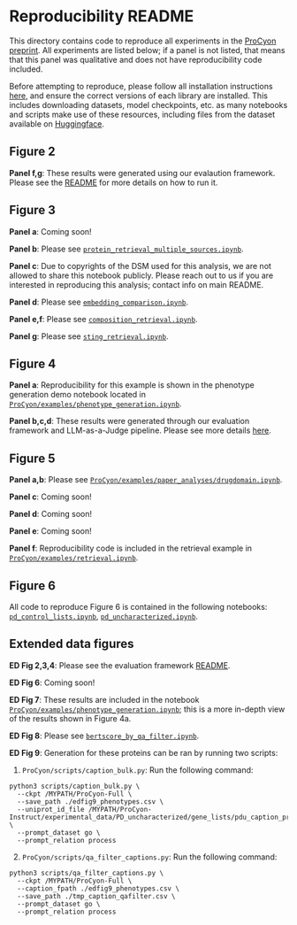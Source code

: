 # Reproducibility README

This directory contains code to reproduce all experiments in the [ProCyon preprint](https://www.biorxiv.org/content/10.1101/2024.12.10.627665v1).
All experiments are listed below; if a panel is not listed, that means that this panel was qualitative and does not have reproducibility code included.

Before attempting to reproduce, please follow all installation instructions [here](https://github.com/mims-harvard/ProCyon?tab=readme-ov-file#installation), and ensure the correct versions of each library are installed.
This includes downloading datasets, model checkpoints, etc. as many notebooks and scripts make use of these resources, including files from the dataset available on [Huggingface](https://huggingface.co/datasets/mims-harvard/ProCyon-Instruct).

## Figure 2

**Panel f,g**: These results were generated using our evalaution framework. Please see the [README](https://github.com/mims-harvard/ProCyon/tree/main/procyon/evaluate) for more details on how to run it.

## Figure 3

**Panel a**: Coming soon!

**Panel b**: Please see [`protein_retrieval_multiple_sources.ipynb`](https://github.com/mims-harvard/ProCyon/blob/main/examples/paper_analyses/protein_retrieval_multiple_sources.ipynb).

**Panel c**: Due to copyrights of the DSM used for this analysis, we are not allowed to share this notebook publicly. Please reach out to us if you are interested in reproducing this analysis; contact info on main README.

**Panel d**: Please see [`embedding_comparison.ipynb`](https://github.com/mims-harvard/ProCyon/blob/main/examples/paper_analyses/embedding_comparison.ipynb).

**Panel e,f**: Please see [`composition_retrieval.ipynb`](https://github.com/mims-harvard/ProCyon/blob/main/examples/paper_analyses/composition_retrieval.ipynb).

**Panel g**: Please see [`sting_retrieval.ipynb`](https://github.com/mims-harvard/ProCyon/blob/main/examples/paper_analyses/sting_retrieval.ipynb).

## Figure 4

**Panel a**: Reproducibility for this example is shown in the phenotype generation demo notebook located in [`ProCyon/examples/phenotype_generation.ipynb`](https://github.com/mims-harvard/ProCyon/blob/main/examples/retrieval.ipynb).

**Panel b,c,d**: These results were generated through our evaluation framework and LLM-as-a-Judge pipeline. Please see more details [here](https://github.com/mims-harvard/ProCyon/tree/main/examples/paper_analyses/external_llm_eval).

## Figure 5

**Panel a,b**: Please see [`ProCyon/examples/paper_analyses/drugdomain.ipynb`](https://github.com/mims-harvard/ProCyon/blob/main/examples/paper_analyses/drugdomain.ipynb).

**Panel c**: Coming soon!

**Panel d**: Coming soon!

**Panel e**: Coming soon!

**Panel f**: Reproducibility code is included in the retrieval example in [`ProCyon/examples/retrieval.ipynb`](https://github.com/mims-harvard/ProCyon/blob/main/examples/retrieval.ipynb).

## Figure 6
All code to reproduce Figure 6 is contained in the following notebooks: [`pd_control_lists.ipynb`](https://github.com/mims-harvard/ProCyon/blob/main/examples/paper_analyses/pd_control_lists.ipynb), [`pd_uncharacterized.ipynb`](https://github.com/mims-harvard/ProCyon/blob/main/examples/paper_analyses/pd_uncharacterized.ipynb).

## Extended data figures

**ED Fig 2,3,4**: Please see the evaluation framework [README](https://github.com/mims-harvard/ProCyon/tree/main/procyon/evaluate).

**ED Fig 6**: Coming soon!

**ED Fig 7**: These results are included in the notebook [`ProCyon/examples/phenotype_generation.ipynb`](https://github.com/mims-harvard/ProCyon/blob/main/examples/retrieval.ipynb); this is a more in-depth view of the results shown in Figure 4a.

**ED Fig 8**: Please see [`bertscore_by_qa_filter.ipynb`](https://github.com/mims-harvard/ProCyon/blob/main/examples/paper_analyses/bertscore_by_qa_filter.ipynb).

**ED Fig 9**: Generation for these proteins can be ran by running two scripts:
1. `ProCyon/scripts/caption_bulk.py`: Run the following command:
```
python3 scripts/caption_bulk.py \
  --ckpt /MYPATH/ProCyon-Full \
  --save_path ./edfig9_phenotypes.csv \
  --uniprot_id_file /MYPATH/ProCyon-Instruct/experimental_data/PD_uncharacterized/gene_lists/pdu_caption_proteins.csv \
  --prompt_dataset go \
  --prompt_relation process
```
2. `ProCyon/scripts/qa_filter_captions.py`: Run the following command:
```
python3 scripts/qa_filter_captions.py \
  --ckpt /MYPATH/ProCyon-Full \
  --caption_fpath ./edfig9_phenotypes.csv \
  --save_path ./tmp_caption_qafilter.csv \
  --prompt_dataset go \
  --prompt_relation process
```

